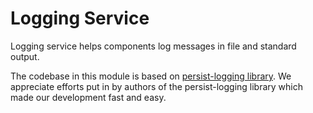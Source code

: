 Logging Service
=========================

Logging service helps components log messages in file and standard output.

The codebase in this module is based on [persist-logging library](https://github.com/nestorpersist/logging).
We appreciate efforts put in by authors of the persist-logging library which made our development fast and easy.
